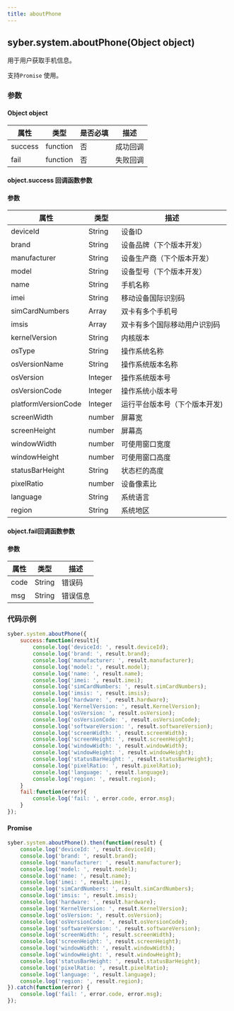 ```yaml
---
title: aboutPhone
---
```


## syber.system.aboutPhone(Object object)

用于用户获取手机信息。

支持`Promise` 使用。

### 参数

#### Object object

| 属性    | 类型     | 是否必填 | 描述                                                         |
| ------- | -------- | -------- | ------------------------------------------------------------ |
| success | function | 否       | 成功回调                                       |
| fail    | function | 否       | 失败回调                                       |

#### object.success 回调函数参数
#### 参数
| 属性           | 类型    | 描述                                 |
| -------------- | ------  | ------------------------------------ |
| deviceId       | String  | 设备ID                               |
| brand          | String  | 设备品牌（下个版本开发）      |
| manufacturer   | String  | 设备生产商（下个版本开发）    |
| model  	     | String  | 设备型号（下个版本开发）  	 |
| name           | String  | 手机名称                             |
| imei           | String  | 移动设备国际识别码                    |
| simCardNumbers | Array   | 双卡有多个手机号              |
| imsis          | Array   | 双卡有多个国际移动用户识别码  |
| kernelVersion  | String  | 内核版本 |
| osType	     | String  | 操作系统名称 |
| osVersionName	 | String  | 操作系统版本名称|
| osVersion	 | Integer | 操作系统版本号|
| osVersionCode	 | Integer | 操作系统小版本号|
| platformVersionCode	| Integer | 运行平台版本号（下个版本开发)|
| screenWidth    | number  | 屏幕宽 |
| screenHeight   | number  | 屏幕高 |
| windowWidth    | number  | 可使用窗口宽度 |
| windowHeight   | number  | 可使用窗口高度 |
| statusBarHeight| String  | 状态栏的高度 |
| pixelRatio     | number  | 设备像素比|
| language       | String  | 系统语言|
| region     	 | String  | 系统地区|

#### object.fail回调函数参数
#### 参数
| 属性 | 类型   | 描述     |
| ---- | ------ | -------- |
| code | String | 错误码   |
| msg  | String | 错误信息 |


### 代码示例
```js
syber.system.aboutPhone({
	success:function(result){
        console.log('deviceId: ', result.deviceId);
        console.log('brand: ', result.brand);
        console.log('manufacturer: ', result.manufacturer);
        console.log('model: ', result.model);
        console.log('name: ', result.name);
        console.log('imei: ', result.imei);
        console.log('simCardNumbers: ', result.simCardNumbers);
        console.log('imsis: ', result.imsis);
        console.log('hardware: ', result.hardware);
        console.log('KernelVersion: ', result.KernelVersion);
        console.log('osVersion: ', result.osVersion);
        console.log('osVersionCode: ', result.osVersionCode);
        console.log('softwareVersion: ', result.softwareVersion);
        console.log('screenWidth: ', result.screenWidth);
        console.log('screenHeight: ', result.screenHeight);
        console.log('windowWidth: ', result.windowWidth);
        console.log('windowHeight: ', result.windowHeight);
        console.log('statusBarHeight: ', result.statusBarHeight);
        console.log('pixelRatio: ', result.pixelRatio);
        console.log('language: ', result.language);
        console.log('region: ', result.region);
    }
    fail:function(error){
        console.log('fail: ', error.code, error.msg);
    }
});
```

#### Promise
```javascript
syber.system.aboutPhone().then(function(result) {
    console.log('deviceId: ', result.deviceId);
    console.log('brand: ', result.brand);
    console.log('manufacturer: ', result.manufacturer);
    console.log('model: ', result.model);
    console.log('name: ', result.name);
    console.log('imei: ', result.imei);
    console.log('simCardNumbers: ', result.simCardNumbers);
    console.log('imsis: ', result.imsis);
    console.log('hardware: ', result.hardware);
    console.log('KernelVersion: ', result.KernelVersion);
    console.log('osVersion: ', result.osVersion);
    console.log('osVersionCode: ', result.osVersionCode);
    console.log('softwareVersion: ', result.softwareVersion);
    console.log('screenWidth: ', result.screenWidth);
    console.log('screenHeight: ', result.screenHeight);
    console.log('windowWidth: ', result.windowWidth);
    console.log('windowHeight: ', result.windowHeight);
    console.log('statusBarHeight: ', result.statusBarHeight);
    console.log('pixelRatio: ', result.pixelRatio);
    console.log('language: ', result.language);
    console.log('region: ', result.region);
}).catch(function(error) {
    console.log('fail: ', error.code, error.msg);
});
```
